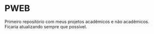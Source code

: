 # PWEB
 Primeiro repositório com meus projetos acadêmicos e não acadêmicos. Ficaria atualizando sempre que possível. 
